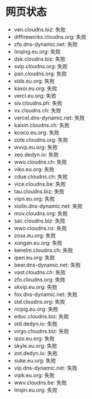 # 网页状态
- ven.cloudns.biz: 失败
- diffireworks.cloudns.org: 失败
- zfo.dns-dynamic.net: 失败
- linqing.eu.org: 失败
- dsk.cloudns.biz: 失败
- svip.cloudns.org: 失败
- pan.cloudns.org: 失败
- stds.eu.org: 失败
- kaxoi.eu.org: 失败
- vercl.eu.org: 失败
- siv.cloudns.ph: 失败
- vx.cloudns.ch: 失败
- vercel.dns-dynamic.net: 失败
- kaixin.cloudns.ch: 失败
- kcoco.eu.org: 失败
- zote.cloudns.org: 失败
- wvvp.eu.org: 失败
- xeo.dedyn.io: 失败
- wwo.cloudns.ch: 失败
- viko.eu.org: 失败
- cdue.cloudns.ch: 失败
- vice.cloudns.be: 失败
- tau.cloudns.biz: 失败
- vipn.eu.org: 失败
- xiolin.dns-dynamic.net: 失败
- mov.cloudns.org: 失败
- sac.cloudns.biz: 失败
- wwo.cloudns.nz: 失败
- zosx.eu.org: 失败
- xongan.eu.org: 失败
- kenelm.cloudns.ch: 失败
- ipen.eu.org: 失败
- beer.dns-dynamic.net: 失败
- vast.cloudns.ch: 失败
- zfo.cloudns.org: 失败
- skvip.eu.org: 失败
- fox.dns-dynamic.net: 失败
- std.cloudns.org: 失败
- ricpig.eu.org: 失败
- educ.cloudns.biz: 失败
- std.dedyn.io: 失败
- virgo.cloudns.biz: 失败
- ipzo.eu.org: 失败
- skyle.eu.org: 失败
- zot.dedyn.io: 失败
- suke.eu.org: 失败
- vip.dns-dynamic.net: 失败
- vipk.eu.org: 失败
- wwv.cloudns.be: 失败
- linqin.eu.org: 失败
